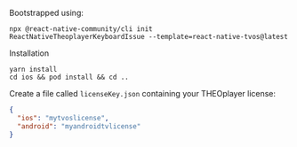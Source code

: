 Bootstrapped using:

```
npx @react-native-community/cli init ReactNativeTheoplayerKeyboardIssue --template=react-native-tvos@latest
```

Installation

```
yarn install
cd ios && pod install && cd ..
```

Create a file called `licenseKey.json` containing your THEOplayer license:

```json
{
  "ios": "mytvoslicense",
  "android": "myandroidtvlicense"
}
```
